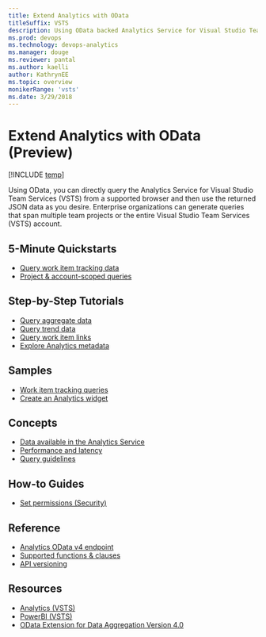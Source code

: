 ```yaml
---
title: Extend Analytics with OData
titleSuffix: VSTS  
description: Using OData backed Analytics Service for Visual Studio Team Services 
ms.prod: devops
ms.technology: devops-analytics
ms.manager: douge
ms.reviewer: pantal
ms.author: kaelli
author: KathrynEE
ms.topic: overview
monikerRange: 'vsts'
ms.date: 3/29/2018
---
```


#  Extend Analytics with OData (Preview) 


[!INCLUDE [temp](../../_shared/version-vsts-only.md)]

Using OData, you can directly query the Analytics Service for Visual Studio Team Services (VSTS) from a supported browser and then use the returned JSON data as you desire. Enterprise organizations can generate queries that span multiple team projects or the entire Visual Studio Team Services (VSTS) account.   

## 5-Minute Quickstarts

- [Query work item tracking data](wit-analytics.md)
- [Project & account-scoped queries](account-scoped-queries.md)


## Step-by-Step Tutorials
- [Query aggregate data](aggregated-data-analytics.md)
- [Query trend data](querying-for-trend-data.md)
- [Query work item links](work-item-links.md)
- [Explore Analytics metadata](analytics-metadata.md) 


## Samples
- [Work item tracking queries](analytics-recipes.md)
- [Create an Analytics widget](example-analytics-widget.md)

<!---
- [Build a hub extension](building-extension-against-analytics-service.md)
- [Build a dashboard widget extension](widget-extensions-against-analytics-service.md)
- [Add widget configuration to an extension](widget-extension-against-analytics-service-configuration.md)
-->

 
## Concepts
- [Data available in the Analytics Service](../analytics/data-available-in-analytics.md?toc=/vsts/report/extend-analytics/toc.json&bc=/vsts/report/extend-analytics/breadcrumb/toc.json)
- [Performance and latency](../analytics/performance-latency.md?toc=/vsts/report/extend-analytics/toc.json&bc=/vsts/report/extend-analytics/breadcrumb/toc.json)
- [Query guidelines](odata-query-guidelines.md) 


<!--
Planned:
Understand Agile process data
-->

## How-to Guides
- [Set permissions (Security)](../analytics/analytics-security.md?toc=/vsts/report/extend-analytics/toc.json&bc=/vsts/report/extend-analytics/breadcrumb/toc.json)

<!--
Use Agile process data
-->


## Reference
- [Analytics OData v4 endpoint](data-model-analytics-service.md)
- [Supported functions & clauses](odata-supported-features.md) 
- [API versioning](odata-api-version.md)

 
## Resources
- [Analytics (VSTS)](../analytics/index.md)
- [PowerBI (VSTS)](../powerbi/index.md)
- [OData Extension for Data Aggregation Version 4.0](http://docs.oasis-open.org/odata/odata-data-aggregation-ext/v4.0/cs01/odata-data-aggregation-ext-v4.0-cs01.html)


